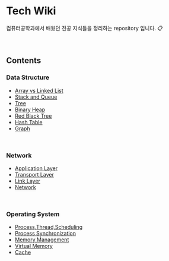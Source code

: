 # Tech Wiki
컴퓨터공학과에서 배웠던 전공 지식들을 정리하는 repository 입니다. 📋

</br>

## Contents

### Data Structure
* [Array vs Linked List](https://github.com/yeonns2/TIL-Tech-Wiki/blob/main/DataStructure/Array%20vs%20Linked%20List.md)
* [Stack and Queue](https://github.com/yeonns2/TIL-Tech-Wiki/blob/main/DataStructure/Stack%20and%20Queue.md)
* [Tree](https://github.com/yeonns2/Tech-Wiki/blob/main/DataStructure/Tree.md)
* [Binary Heap](https://github.com/yeonns2/Tech-Wiki/blob/main/DataStructure/Heap.md)
* [Red Black Tree](https://github.com/yeonns2/Tech-Wiki/blob/main/DataStructure/Red%20Black%20Tree.md)
* [Hash Table](https://github.com/yeonns2/Tech-Wiki/blob/main/DataStructure/Hash%20Table.md)
* [Graph](https://github.com/yeonns2/Tech-Wiki/blob/main/DataStructure/Graph.md)

</br>


### Network
* [Application Layer]()
* [Transport Layer]()
* [Link Layer]()
* [Network]()


</br>

### Operating System
* [Process,Thread,Scheduling]()
* [Process Synchronization]()
* [Memory Management]()
* [Virtual Memory]()
* [Cache]()
